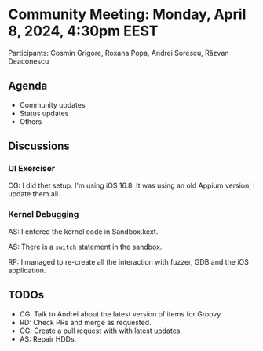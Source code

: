 # Community Meeting: Monday, April 8, 2024, 4:30pm EEST

Participants: Cosmin Grigore, Roxana Popa, Andrei Sorescu, Răzvan Deaconescu

## Agenda

* Community updates
* Status updates
* Others

## Discussions

### UI Exerciser

CG: I did thet setup.
I'm using iOS 16.8.
It was using an old Appium version, I update them all.

### Kernel Debugging

AS: I entered the kernel code in Sandbox.kext.

AS: There is a `switch` statement in the sandbox.

RP: I managed to re-create all the interaction with fuzzer, GDB and the iOS application.

## TODOs

* CG: Talk to Andrei about the latest version of items for Groovy.
* RD: Check PRs and merge as requested.
* CG: Create a pull request with with latest updates.
* AS: Repair HDDs.
